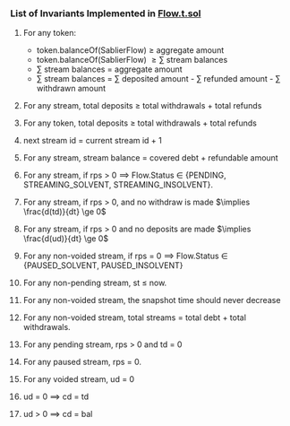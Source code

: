 ### List of Invariants Implemented in [Flow.t.sol](./Flow.t.sol)

1. For any token:

   - token.balanceOf(SablierFlow) $`\ge`$ aggregate amount
   - token.balanceOf(SablierFlow) $`\ge \sum`$ stream balances
   - $\sum$ stream balances = aggregate amount
   - $\sum$ stream balances = $\sum$ deposited amount - $\sum$ refunded amount - $\sum$ withdrawn amount

2. For any stream, total deposits $\ge$ total withdrawals + total refunds

3. For any token, total deposits $\ge$ total withdrawals + total refunds

4. next stream id = current stream id + 1

5. For any stream, stream balance = covered debt + refundable amount

6. For any stream, if rps $\gt$ 0 $\implies$ Flow.Status $\in$ {PENDING, STREAMING_SOLVENT, STREAMING_INSOLVENT}.

7. For any stream, if rps $\gt$ 0, and no withdraw is made $\implies \frac{d(td)}{dt} \ge 0$

8. For any stream, if rps $\gt$ 0 and no deposits are made $\implies \frac{d(ud)}{dt} \ge 0$

9. For any non-voided stream, if rps = 0 $\implies$ Flow.Status $\in$ {PAUSED_SOLVENT, PAUSED_INSOLVENT}

10. For any non-pending stream, st $\le$ now.

11. For any non-voided stream, the snapshot time should never decrease

12. For any non-voided stream, total streams = total debt + total withdrawals.

13. For any pending stream, rps > 0 and td = 0

14. For any paused stream, rps = 0.

15. For any voided stream, ud = 0

16. ud = 0 $\implies$ cd = td

17. ud > 0 $\implies$ cd = bal
